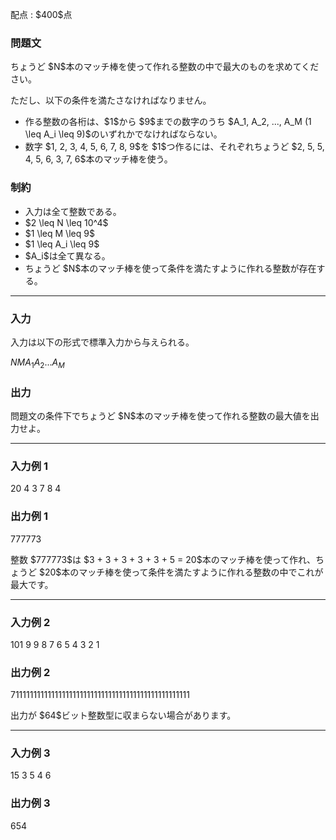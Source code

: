 
<div>

<span>

<span>

<p>
配点 : $400$点
</p>

<div>

<section>

### **問題文**

<p>
ちょうど $N$本のマッチ棒を使って作れる整数の中で最大のものを求めてください。
</p>

<p>
ただし、以下の条件を満たさなければなりません。
</p>

<ul>

<li>
作る整数の各桁は、$1$から $9$までの数字のうち $A_1, A_2, ..., A_M (1 \leq A_i \leq 9)$のいずれかでなければならない。
</li>

<li>
数字 $1, 2, 3, 4, 5, 6, 7, 8, 9$を $1$つ作るには、それぞれちょうど $2, 5, 5, 4, 5, 6, 3, 7, 6$本のマッチ棒を使う。
</li>

</ul>

</section>

</div>

<div>

<section>

### **制約**

<ul>

<li>
入力は全て整数である。
</li>

<li>
$2 \leq N \leq 10^4$
</li>

<li>
$1 \leq M \leq 9$
</li>

<li>
$1 \leq A_i \leq 9$
</li>

<li>
$A_i$は全て異なる。
</li>

<li>
ちょうど $N$本のマッチ棒を使って条件を満たすように作れる整数が存在する。
</li>

</ul>

</section>

</div>

---

<div>

<div>

<section>

### **入力**

<p>
入力は以下の形式で標準入力から与えられる。
</p>

<div>

$N$$M$$A_1$$A_2$$...$$A_M$
</div>

</section>

</div>

<div>

<section>

### **出力**

<p>
問題文の条件下でちょうど $N$本のマッチ棒を使って作れる整数の最大値を出力せよ。
</p>

</section>

</div>

</div>

---

<div>

<section>

### **入力例 1**

<div>

20 4
3 7 8 4

</div>

</section>

</div>

<div>

<section>

### **出力例 1**

<div>

777773

</div>

<p>
整数 $777773$は $3 + 3 + 3 + 3 + 3 + 5 = 20$本のマッチ棒を使って作れ、ちょうど $20$本のマッチ棒を使って条件を満たすように作れる整数の中でこれが最大です。
</p>

</section>

</div>

---

<div>

<section>

### **入力例 2**

<div>

101 9
9 8 7 6 5 4 3 2 1

</div>

</section>

</div>

<div>

<section>

### **出力例 2**

<div>

71111111111111111111111111111111111111111111111111

</div>

<p>
出力が $64$ビット整数型に収まらない場合があります。
</p>

</section>

</div>

---

<div>

<section>

### **入力例 3**

<div>

15 3
5 4 6

</div>

</section>

</div>

<div>

<section>

### **出力例 3**

<div>

654

</div>

</section>

</div>

</span>

</span>

</div>
